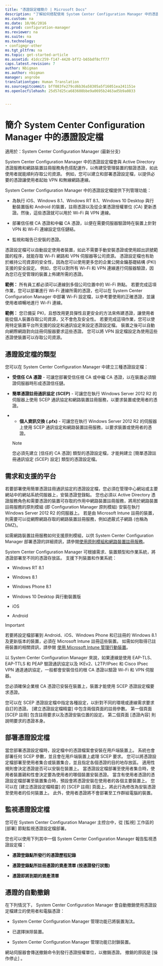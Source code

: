 ```yaml
---
title: "憑證設定檔簡介 | Microsoft Docs"
description: "了解如何搭配使用 System Center Configuration Manager 中的憑證設定檔與 Active Directory 憑證服務。"
ms.custom: na
ms.date: 10/06/2016
ms.prod: configuration-manager
ms.reviewer: na
ms.suite: na
ms.technology:
- configmgr-other
ms.tgt_pltfrm: na
ms.topic: get-started-article
ms.assetid: 41dcc259-f147-4420-bff2-b65bdf8cff77
caps.latest.revision: 7
author: Nbigman
ms.author: nbigman
manager: angrobe
translationtype: Human Translation
ms.sourcegitcommit: bff083fe279cd6b36a58305a5f16051ea241151e
ms.openlocfilehash: 25d57d25ca683608bbe9a0695b2463ad5b9a0833


---
```

# <a name="introduction-to-certificate-profiles-in-system-center-configuration-manager"></a>簡介 System Center Configuration Manager 中的憑證設定檔

適用於：System Center Configuration Manager (最新分支)


System Center Configuration Manager 中的憑證設定檔會與 Active Directory 憑證服務和網路裝置註冊服務角色搭配運作，以佈建受管理裝置的驗證憑證，如此使用者就能順利存取公司資源。 例如，您可以建立和部署憑證設定檔，以提供必要的憑證讓使用者起始 VPN 和無線網路連線。  

 System Center Configuration Manager 中的憑證設定檔提供下列管理功能：  

-   為執行 iOS、Windows 8.1、Windows RT 8.1、Windows 10 Desktop 與行動裝置版和 Android 的裝置，註冊憑證以及從企業憑證授權單位 (CA) 更新憑證。然後，這些憑證就可以用於 Wi-Fi 與 VPN 連線。  

-   部署信任根 CA 憑證和中繼 CA 憑證，以便在需要伺服器驗證時在裝置上針對 VPN 和 Wi-Fi 連線設定信任鏈結。  

-   監視和報告已安裝的憑證。  

 憑證設定檔可以自動設定使用者裝置，如此不需要手動安裝憑證或使用超出訊號範圍的程序，就能存取 Wi-Fi 網路和 VPN 伺服器等公司資源。 憑證設定檔也有助於維持公司資源的安全性，因為您可以使用更多您的企業公開金鑰基礎結構 (PKI) 支援的安全設定。 例如，您可以對所有 Wi-Fi 和 VPN 連線進行伺服器驗證，因為您已在受管理的裝置上佈建所需的憑證。  

 **範例：** 所有員工都必須可以連線到多個公司位置中的 Wi-Fi 熱點。 若要完成這項作業，您可以部署進行 Wi-Fi 連線所需的憑證，也可以在 System Center Configuration Manager 中部署 Wi-Fi 設定檔，以參考要使用的正確憑證，並讓使用者順暢地進行 Wi-Fi 連線。  

 **範例：** 您已備妥 PKI，且想改用更具彈性且更安全的方法來佈建憑證，讓使用者能從個人裝置存取公司資源，又不會危及安全性。 若要完成這項作業，您可以使用特定裝置平台所支援的設定和通訊協定來設定憑證設定檔。 裝置之後可以自動向網際網路對向註冊伺服器要求這些憑證。 您可以將 VPN 設定檔設定為使用這些憑證使裝置可以存取公司資源。  

## <a name="types-of-certificate-profile"></a>憑證設定檔的類型  
 您可以在 System Center Configuration Manager 中建立三種憑證設定檔：  

-   **受信任 CA 憑證** - 可讓您部署受信任根 CA 或中繼 CA 憑證，以在裝置必須驗證伺服器時形成憑證信任鏈。  

-   **簡單憑證註冊通訊協定 (SCEP)** - 可讓您在執行 Windows Server 2012 R2 的伺服器上使用 SCEP 通訊協定和網路裝置註冊服務，以要求裝置或使用者的憑證。
-   -   **個人資訊交換 (.pfx)** - 可讓您在執行 Windows Server 2012 R2 的伺服器上使用 SCEP 通訊協定和網路裝置註冊服務，以要求裝置或使用者的憑證。

    > [!NOTE]  
    >  您必須先建立 [信任的 CA 憑證]  類型的憑證設定檔，才能夠建立 [簡單憑證註冊通訊協定 (SCEP) 設定] 類型的憑證設定檔。  

## <a name="requirements-and-supported-platforms"></a>需求和支援的平台  
 若要部署使用簡單憑證註冊通訊協定的憑證設定檔，您必須在管理中心網站或主要網站中的網站系統伺服器上，安裝憑證登錄點。 您也必須以 Active Directory 憑證服務角色和需要憑證的裝置可存取的作用中網路裝置註冊服務，將用於網路裝置註冊服務的原則模組 (即 Configuration Manager 原則模組) 安裝在執行 Windows Server 2012 R2 的伺服器上。 若是由 Microsoft Intune 註冊的裝置，則需要可以從網際網路存取的網路裝置註冊服務，例如遮蔽式子網路 (也稱為 DMZ)。  

 如需網路裝置註冊服務如何支援原則模組，以供 System Center Configuration Manager 部署憑證的詳細資訊，請參閱[使用原則模組和網路裝置註冊服務](http://go.microsoft.com/fwlink/p/?LinkId=328657)。  

 System Center Configuration Manager 可根據需求、裝置類型和作業系統，將憑證部署至不同的憑證存放區。 支援下列裝置和作業系統：  

-   Windows RT 8.1  

-   Windows 8.1  

-   Windows Phone 8.1  

-   Windows 10 Desktop 與行動裝置版  

-   iOS  

-   Android  

> [!IMPORTANT]  
>  若要將設定檔部署到 Android、iOS、Windows Phone 和已註冊的 Windows 8.1 及更新版本的裝置，必須在 Microsoft Intune 註冊這些裝置。 如需如何取得已註冊裝置的相關資訊，請參閱 [使用 Microsoft Intune 管理行動裝置](https://technet.microsoft.com/en-us/library/dn646962.aspx)。  

 以 System Center Configuration Manager 來說，如果連線是使用 EAP-TLS、EAP-TTLS 和 PEAP 驗證通訊協定以及 IKEv2、L2TP/IPsec 和 Cisco IPsec VPN 通道通訊協定，一般都會安裝信任的根 CA 憑證以驗證 Wi-Fi 和 VPN 伺服器。  

 您必須確保企業根 CA 憑證已安裝在裝置上，裝置才能使用 SCEP 憑證設定檔要求憑證。  

 您可以在 SCEP 憑證設定檔中指定各種設定，以針對不同的環境或連線需求要求自訂的憑證。 [建立憑證設定檔精靈]  中包含兩個頁面的註冊參數。 第一個頁面 [SCEP 註冊] 包含註冊要求以及憑證安裝位置的設定。 第二個頁面 [憑證內容] 則說明要求的憑證本身。  

## <a name="deploying-certificate-profiles"></a>部署憑證設定檔  
 當您部署憑證設定檔時，設定檔中的憑證檔案會安裝在用戶端裝置上。 系統也會部署任何 SCEP 參數，並且會在用戶端裝置上處理 SCEP 要求。 您可以將憑證設定檔部署至使用者集合或裝置集合，並且指定各個憑證的目的地存放區。 適用性規則會決定憑證是否可以安裝在裝置上。 當憑證設定檔部署至使用者集合時，使用者裝置親和性會決定要為使用者的哪個裝置安裝憑證。 當含有使用者憑證的憑證設定檔部署至裝置集合時，預設會將憑證安裝在使用者的各個主要裝置上。 您可以在 [建立憑證設定檔精靈] 的 [SCEP 註冊] 頁面上，將此行為修改為安裝憑證至使用者的任何裝置上。 此外，使用者憑證將不會部署至工作群組電腦的裝置。  

## <a name="monitoring-certificate-profiles"></a>監視憑證設定檔  
 您可在 System Center Configuration Manager 主控台中，從 [監視] 工作區的 [部署] 節點監視憑證設定檔部署。  

 您也可以使用下列其中一個 System Center Configuration Manager 報告監視憑證設定檔：  

-   **憑證登錄點所發行的憑證歷程記錄**  

-   **憑證登錄點所註冊憑證的資產清單 (按憑證發行狀態)**  

-   **憑證即將到期的資產清單**  

## <a name="automatic-revocation-of-certificates"></a>憑證的自動撤銷  
 在下列情況下， System Center Configuration Manager 會自動撤銷使用憑證設定檔建立的使用者和電腦憑證：  

-   System Center Configuration Manager 管理功能已將裝置淘汰。  

-   已選擇抹除裝置。  

-   System Center Configuration Manager 管理功能已封鎖裝置。  

 網站伺服器會傳送撤銷命令到發行憑證授權單位，以撤銷憑證。 撤銷的原因是 [操作停止] 。  



<!--HONumber=Dec16_HO3-->


